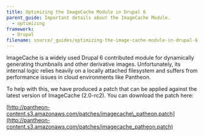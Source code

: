```yaml
---
title: Optimizing the ImageCache Module in Drupal 6
parent_guide: Important details about the ImageCache Module.
  - optimizing
framework:
  - Drupal
filename: source/_guides/optimizing-the-image-cache-module-in-drupal-6.md
---
```


ImageCache is a widely used Drupal 6 contributed module for dynamically generating thumbnails and other derivative images. Unfortunately, its internal logic relies heavily on a locally attached filesystem and suffers from performance issues in cloud environments like Pantheon.

To help with this, we have produced a patch that can be applied against the latest version of ImageCache (2.0-rc2). You can download the patch here:

[http://pantheon-content.s3.amazonaws.com/patches/imagecache\_patheon.patch](http://pantheon-content.s3.amazonaws.com/patches/imagecache_patheon.patch)

